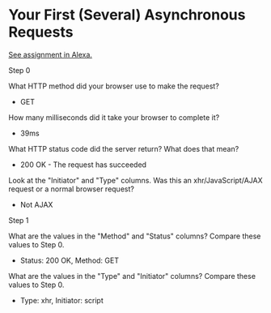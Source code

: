 # Your First (Several) Asynchronous Requests

[See assignment in Alexa.](https://alexa.bitmaker.co/cohorts/67/assignments/2055/latest)

Step 0

What HTTP method did your browser use to make the request?
- GET

How many milliseconds did it take your browser to complete it?
- 39ms

What HTTP status code did the server return? What does that mean?
- 200 OK - The request has succeeded

Look at the "Initiator" and "Type" columns. Was this an xhr/JavaScript/AJAX request or a normal browser request?
- Not AJAX


Step 1

What are the values in the "Method" and "Status" columns? Compare these values to Step 0.
- Status: 200 OK, Method: GET

What are the values in the "Type" and "Initiator" columns? Compare these values to Step 0.
- Type: xhr, Initiator: script
